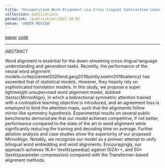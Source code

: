 ```yaml
---
title: "Unsupervised Word Alignment via Cross-lingual Contrastive Learning"
collection: publications
permalink: /publication/2021-10-02
venue: 'UNDER REVIEW'
---
```

[paper](-)
[code](-)

---
*ABSTRACT*

Word alignment is essential for the down-streaming cross-lingual language understanding and generation tasks. 
Recently, the performance of the neural word alignment models~\citep{zenkel2020end,garg2019jointly,koehn2019saliency} 
has exceeded that of statistical models. However, they heavily rely on sophisticated translation models. In this study, 
we propose a super lightweight unsupervised word alignment model, dubbed \textsc{MirrorAlign}, in which a bidirectional 
symmetric attention trained with a contrastive learning objective is introduced, and an agreement loss is employed to 
bind the attention maps, such that the alignments follow mirror-like symmetry hypothesis. Experimental results on 
several public benchmarks demonstrate that our model achieves competitive, if not better, performance compared to the 
state of the art in word alignment while significantly reducing the training and decoding time on average. Further 
ablation analysis and case studies show the superiority of our proposed MirrorAlign. Notably, we recognize our model as 
a pioneer attempt to unify bilingual word embedding and word alignments. Encouragingly, our approach achieves 
16.4$\times$ \textit{speedup} against GIZA++, and 50$\times$ \textit{parameter compression} compared with the 
Transformer-based alignment methods. 

